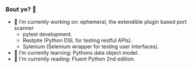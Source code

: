 ### Bout ye? 👋

- 🔭 I’m currently working on: ephemeral, the extendible plugin based port scanner
  - pytest development.
  - Restpite (Python DSL for testing restful APIs).
  - Sylenium (Selenium wrapper for testing user interfaces).
- 🌱 I’m currently learning: Pythons data object model.
- 📗 I'm currently reading: Fluent Python 2nd edition.
